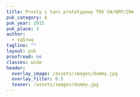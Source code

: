 ```yaml
---
title: Prosty i tani prototypowy TRX CW/QRP/20m
puk_category: A
puk_year: 2015
puk_place: 3
author: 
  - sq5rwq
tagline: ""
layout: puk
proofread: no
classes: wide
header:
  overlay_image: /assets/images/dummy.jpg
  overlay_filter: 0.5
  teaser: /assets/images/dummy.jpg
---
```










